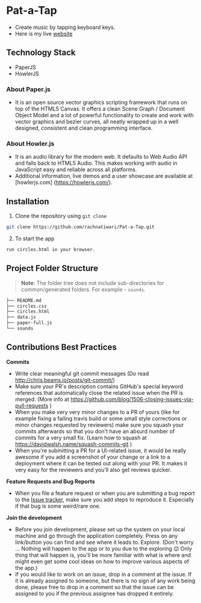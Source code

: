 

# Pat-a-Tap

- Create music by tapping keyboard keys. 
- Here is my live [website](https://keysound-2020.herokuapp.com)

## Technology Stack

- PaperJS
- HowlerJS

### About Paper.js
- It is an open source vector graphics scripting framework that runs on top of the HTML5 Canvas. It offers a clean Scene Graph / Document Object Model and a lot of powerful functionality to create and work with vector graphics and bezier curves, all neatly wrapped up in a well designed, consistent and clean programming interface.

### About Howler.js
- It is an audio library for the modern web. It defaults to Web Audio API and falls back to HTML5 Audio. This makes working with audio in JavaScript easy and reliable across all platforms.
- Additional information, live demos and a user showcase are available at [howlerjs.com] (https://howlerjs.com/).

## Installation

1. Clone the repository using `git clone` 
```bash
git clone https://github.com/rachnatiwari/Pat-a-Tap.git
```


<!-- 2. Create `.env` file as per the sample `EXAMPLE.env` file in the root of your project.
- The username and password are the credentials for smtp gmail Api twillio sms api.

*Lines beginning with '#' are comments and are not required in `.env` -->

2. To start the app
```bash
run circles.html in your browser.
```

## Project Folder Structure

> **Note**: The folder tree does not include sub-directories for common/generated folders. For example - `sounds`.

```bash
├── README.md
├── circles.css
├── circles.html
├── data.js
├── paper-full.js
└── sounds
```

## Contributions Best Practices

**Commits**

- Write clear meaningful git commit messages (Do read http://chris.beams.io/posts/git-commit/)
- Make sure your PR's description contains GitHub's special keyword references that automatically close the related issue when the PR is merged. (More info at https://github.com/blog/1506-closing-issues-via-pull-requests )
- When you make very very minor changes to a PR of yours (like for example fixing a failing travis build or some small style corrections or minor changes requested by reviewers) make sure you squash your commits afterwards so that you don't have an absurd number of commits for a very small fix. (Learn how to squash at https://davidwalsh.name/squash-commits-git )
- When you're submitting a PR for a UI-related issue, it would be really awesome if you add a screenshot of your change or a link to a deployment where it can be tested out along with your PR. It makes it very easy for the reviewers and you'll also get reviews quicker.

**Feature Requests and Bug Reports**

- When you file a feature request or when you are submitting a bug report to the [Issue tracker](https://github.com/rachnatiwari/Pat-a-Tap/issues), make sure you add steps to reproduce it. Especially if that bug is some weird/rare one.

**Join the development**

- Before you join development, please set up the system on your local machine and go through the application completely. Press on any link/button you can find and see where it leads to. Explore. (Don't worry ... Nothing will happen to the app or to you due to the exploring :wink: Only thing that will happen is, you'll be more familiar with what is where and might even get some cool ideas on how to improve various aspects of the app.)
- If you would like to work on an issue, drop in a comment at the issue. If it is already assigned to someone, but there is no sign of any work being done, please free to drop in a comment so that the issue can be assigned to you if the previous assignee has dropped it entirely.


